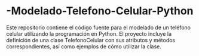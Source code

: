 # -Modelado-Telefono-Celular-Python
Este repositorio contiene el código fuente para el modelado de un teléfono celular utilizando la programación en Python. El proyecto incluye la definición de una clase TelefonoCelular con sus atributos y métodos correspondientes, así como ejemplos de cómo utilizar la clase.

